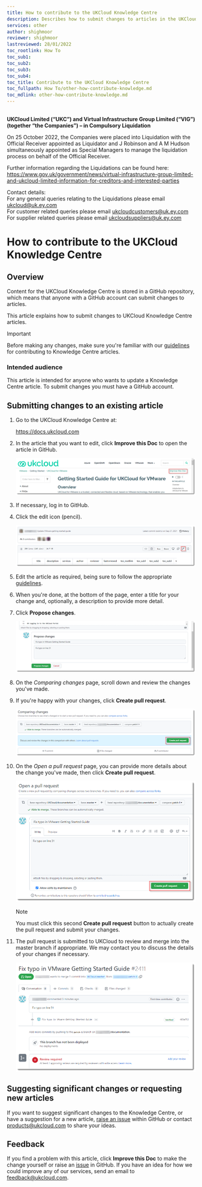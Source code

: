 ```yaml
---
title: How to contribute to the UKCloud Knowledge Centre
description: Describes how to submit changes to articles in the UKCloud Knowledge Centre and how to create new articles
services: other
author: shighmoor
reviewer: shighmoor
lastreviewed: 28/01/2022
toc_rootlink: How To
toc_sub1: 
toc_sub2:
toc_sub3:
toc_sub4:
toc_title: Contribute to the UKCloud Knowledge Centre
toc_fullpath: How To/other-how-contribute-knowledge.md
toc_mdlink: other-how-contribute-knowledge.md
---
```


<br>**UKCloud Limited (“UKC”) and Virtual Infrastructure Group Limited (“VIG”) (together “the Companies”) – in Compulsory Liquidation**

On 25 October 2022, the Companies were placed into Liquidation with the Official Receiver appointed as Liquidator and J Robinson and A M Hudson simultaneously appointed as Special Managers to manage the liquidation process on behalf of the Official Receiver.

Further information regarding the Liquidations can be found here: <https://www.gov.uk/government/news/virtual-infrastructure-group-limited-and-ukcloud-limited-information-for-creditors-and-interested-parties>

Contact details:<br>
For any general queries relating to the Liquidations please email <ukcloud@uk.ey.com><br>
For customer related queries please email <ukcloudcustomers@uk.ey.com><br>
For supplier related queries please email <ukcloudsuppliers@uk.ey.com>

# How to contribute to the UKCloud Knowledge Centre

## Overview

Content for the UKCloud Knowledge Centre is stored in a GitHub repository, which means that anyone with a GitHub account can submit changes to articles.

This article explains how to submit changes to UKCloud Knowledge Centre articles.

> [!IMPORTANT]
> Before making any changes, make sure you're familiar with our [guidelines](other-ref-knowledge-guidelines.md) for contributing to Knowledge Centre articles.

### Intended audience

This article is intended for anyone who wants to update a Knowledge Centre article. To submit changes you must have a GitHub account.

## Submitting changes to an existing article

1. Go to the UKCloud Knowledge Centre at:

    <https://docs.ukcloud.com>

2. In the article that you want to edit, click **Improve this Doc** to open the article in GitHub.

    ![Improve this Doc link](images/other-improve-doc.png)

3. If necessary, log in to GitHub.

4. Click the edit icon (pencil).

    ![Edit this file icon in GitHub](images/other-github-ico-edit.png)

5. Edit the article as required, being sure to follow the appropriate [guidelines](other-ref-knowledge-guidelines.md).

6. When you're done, at the bottom of the page, enter a title for your change and, optionally, a description to provide more detail.

7. Click **Propose changes**.

    ![Propose changes](images/other-github-propose-change.png)

8. On the *Comparing changes* page, scroll down and review the changes you've made.

9. If you're happy with your changes, click **Create pull request**.

    ![Compare changes](images/other-github-compare-changes.png)

10. On the *Open a pull request* page, you can provide more details about the change you've made, then click **Create pull request**.

    ![Create pull request](images/other-github-pull-request.png)

    > [!NOTE]
    > You must click this second **Create pull request** button to actually create the pull request and submit your changes.

11. The pull request is submitted to UKCloud to review and merge into the master branch if appropriate. We may contact you to discuss the details of your changes if necessary.

    ![New pull request](images/other-github-new-pull-request.png)

## Suggesting significant changes or requesting new articles

If you want to suggest significant changes to the Knowledge Centre, or have a suggestion for a new article, [raise an issue](https://github.com/UKCloud/documentation/issues) within GitHub or contact <products@ukcloud.com> to share your ideas.

## Feedback

If you find a problem with this article, click **Improve this Doc** to make the change yourself or raise an [issue](https://github.com/UKCloud/documentation/issues) in GitHub. If you have an idea for how we could improve any of our services, send an email to <feedback@ukcloud.com>.
